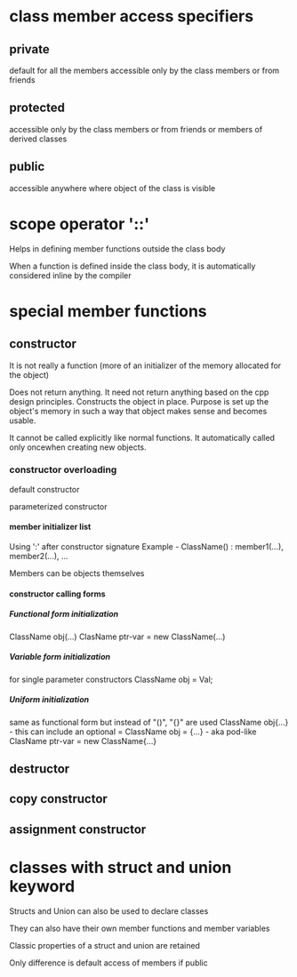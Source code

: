 # class member access specifiers

## private
default for all the members
accessible only by the class members or from friends

## protected
accessible only by the class members or from friends or members of derived classes

## public
accessible anywhere where object of the class is visible


# scope operator '::'

Helps in defining member functions outside the class body

When a function is defined inside the class body, it is automatically considered inline by the compiler


# special member functions

## constructor
It is not really a function (more of an initializer of the memory allocated for the object)

Does not return anything. It need not return anything based on the cpp design principles.
Constructs the object in place. Purpose is set up the object's memory in such a way
that object makes sense and becomes usable.

It cannot be called explicitly like normal functions.
It automatically called only oncewhen creating new objects.

### constructor overloading
default constructor

parameterized constructor

#### member initializer list
Using ':' after constructor signature
Example - ClassName() : member1(...), member2(...), ...

Members can be objects themselves

#### constructor calling forms

##### Functional form initialization
ClassName obj(...)
ClasName ptr-var = new ClassName(...)

##### Variable form  initialization
for single parameter constructors
ClassName obj = Val;

##### Uniform initialization
same as functional form but instead of "()", "{}" are used
ClassName obj{...}  - this can include an optional =
ClassName obj = {...} - aka pod-like
ClasName ptr-var = new ClassName{...}

## destructor

## copy constructor

## assignment constructor


# classes with struct and union keyword

Structs and Union can also be used to declare classes

They can also have their own member functions and member variables

Classic properties of a struct and union are retained

Only difference is default access of members if public
